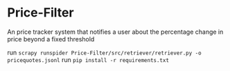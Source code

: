 # Price-Filter

An price tracker system that notifies a user about the percentage change in price beyond a fixed threshold

run `scrapy runspider Price-Filter/src/retriever/retriever.py -o pricequotes.jsonl`
run `pip install -r requirements.txt`

